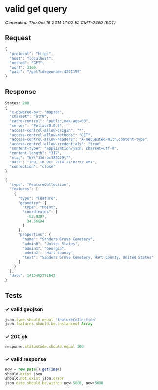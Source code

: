 # valid get query

*Generated: Thu Oct 16 2014 17:02:52 GMT-0400 (EDT)*
## Request
```javascript
{
  "protocol": "http:",
  "host": "localhost",
  "method": "GET",
  "port": 3100,
  "path": "/get?id=geoname:4221195"
}
```

## Response
```javascript
Status: 200
{
  "x-powered-by": "mapzen",
  "charset": "utf8",
  "cache-control": "public,max-age=60",
  "server": "Pelias/0.0.0",
  "access-control-allow-origin": "*",
  "access-control-allow-methods": "GET",
  "access-control-allow-headers": "X-Requested-With,content-type",
  "access-control-allow-credentials": "true",
  "content-type": "application/json; charset=utf-8",
  "content-length": "317",
  "etag": "W/\"13d-bc388729\"",
  "date": "Thu, 16 Oct 2014 21:02:52 GMT",
  "connection": "close"
}
```
```javascript
{
  "type": "FeatureCollection",
  "features": [
    {
      "type": "Feature",
      "geometry": {
        "type": "Point",
        "coordinates": [
          -82.9207,
          34.36094
        ]
      },
      "properties": {
        "name": "Sanders Grove Cemetery",
        "admin0": "United States",
        "admin1": "Georgia",
        "admin2": "Hart County",
        "text": "Sanders Grove Cemetery, Hart County, United States"
      }
    }
  ],
  "date": 1413493372842
}
```

## Tests

### ✓ valid geojson
```javascript
json.type.should.equal 'FeatureCollection'
json.features.should.be.instanceof Array
```

### ✓ 200 ok
```javascript
response.statusCode.should.equal 200
```

### ✓ valid response
```javascript
now = new Date().getTime()
should.exist json
should.not.exist json.error
json.date.should.be.within now-5000, now+5000
```

